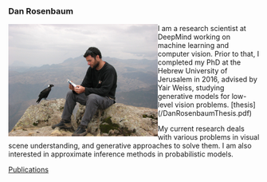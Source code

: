 
### Dan Rosenbaum
<img style="float: left;" src="/danrosenbaum.jpeg" alt="Dan Rosenbaum" width="300"/>
I am a research scientist at DeepMind working on machine learning and computer vision. Prior to that, I completed my PhD at the Hebrew University of Jerusalem in 2016, advised by Yair Weiss, studying generative models for low-level vision problems. [thesis](/DanRosenbaumThesis.pdf)

My current research deals with various problems in visual scene understanding, and generative approaches to solve them. I am also interested in approximate inference methods in probabilistic models.

[Publications](https://scholar.google.com/citations?user=a6CNXV8AAAAJ&hl=en)
